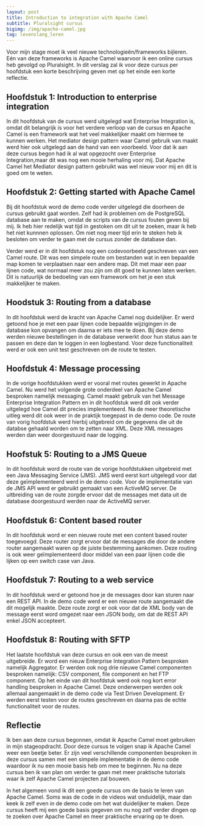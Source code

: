 ```yaml
---
layout: post
title: Introduction to integration with Apache Camel
subtitle: Pluralsight cursus
bigimg: /img/apache-camel.jpg
tag: levenslang_leren
---
```


Voor mijn stage moet ik veel nieuwe technologieën/frameworks bijleren. Eén van deze frameworks is Apache Camel waarvoor ik een online cursus heb gevolgd op Pluralsight. In dit verslag zal ik voor deze cursus per hoofdstuk een korte beschrijving geven met op het einde een korte reflectie.

## Hoofdstuk 1: Introduction to enterprise integration
In dit hoofdstuk van de cursus werd uitgelegd wat Enterprise Integration is, omdat dit belangrijk is voor het verdere verloop van de cursus en Apache Camel is een framework wat het veel makkelijker maakt om hiermee te kunnen werken. Het mediator design pattern waar Camel gebruik van maakt werd hier ook uitgelegd aan de hand van een voorbeeld. Voor dat ik aan deze cursus begon had ik al wat opgezocht over Enterprise Integration,maar dit was nog een mooie herhaling voor mij. Dat Apache Camel het Mediator design pattern gebruikt was wel nieuw voor mij en dit is goed om te weten.

## Hoofdstuk 2: Getting started with Apache Camel
Bij dit hoofdstuk word de demo code verder uitgelegd die doorheen de cursus gebruikt gaat worden. Zelf had ik problemen om de PostgreSQL database aan te maken, omdat de scripts van de cursus fouten geven bij mij. Ik heb hier redelijk wat tijd in gestoken om dit uit te zoeken, maar ik heb het niet kunnnen oplossen. Om niet nog meer tijd erin te steken heb ik besloten om verder te gaan met de cursus zonder de database dan. 

Verder werd er in dit hoofdstuk nog een codevoorbeeld geschreven van een Camel route. Dit was een simpele route om bestanden wat in een bepaalde map komen te verplaatsen naar een andere map. Dit met maar een paar lijnen code, wat normaal meer zou zijn om dit goed te kunnen laten werken. Dit is natuurlijk de bedoeling van een framework om het je een stuk makkelijker te maken.

## Hoodstuk 3: Routing from a database
In dit hoofdstuk werd de kracht van Apache Camel nog duidelijker. Er werd getoond hoe je met een paar lijnen code bepaalde wijzigingen in de database kon opvangen om daarna er iets mee te doen. Bij deze demo werden nieuwe bestellingen in de database verwerkt door hun status aan te passen en deze dan te loggen in een logbestand. Voor deze functionaliteit werd er ook een unit test geschreven om de route te testen.

## Hoofdstuk 4: Message processing
In de vorige hoofdstukken werd er vooral met routes gewerkt in Apache Camel. Nu werd het volgende grote onderdeel van Apache Camel besproken namelijk messaging. Camel maakt gebruik van het Message Enterprise Integration Pattern en in dit hoofdstuk werd dit ook verder uitgelegd hoe Camel dit precies implementeerd.
Na de meer theoretische uitleg werd dit ook weer in de praktijk toegepast in de demo code. De route van vorig hoofdstuk werd hierbij uitgebreid om de gegevens die uit de databse gehaald worden om te zetten naar XML. Deze XML messages werden dan weer doorgestuurd naar de logging.

## Hoofstuk 5: Routing to a JMS Queue
In dit hoofdstuk word de route van de vorige hoofdstukken uitgebreid met een Java Messaging Service (JMS). JMS werd eerst kort uitgelegd voor dat deze geïmplementeerd werd in de demo code. Voor de implementatie van de JMS API werd er gebruikt gemaakt van een ActiveMQ server. De uitbreiding van de route zorgde ervoor dat de messages met data uit de database doorgestuurd werden naar de ActiveMQ server.

## Hoofdstuk 6: Content based router
In dit hoofdstuk word er een nieuwe route met een content based router toegevoegd. Deze router zorgt ervoor dat de messages die door de andere router aangemaakt waren op de juiste bestemming aankomen. Deze routing is ook weer geïmplementeerd door middel van een paar lijnen code die lijken op een switch case van Java.

## Hoofdstuk 7: Routing to a web service
In dit hoofdstuk werd er getoond hoe je de messages door kan sturen naar een REST API. In de demo code werd er een nieuwe route aangemaakt die dit mogelijk maakte. Deze route zorgt er ook voor dat de XML body van de message eerst word omgezet naar een JSON body, om dat de REST API enkel JSON accepteert. 

## Hoofdstuk 8: Routing with SFTP
Het laatste hoofdstuk van deze cursus en ook een van de meest uitgebreide. Er word een nieuw Enterprise Integration Pattern besproken namelijk Aggregator. Er werden ook nog drie nieuwe Camel componenten besproken namelijk: CSV component, file component en het FTP component. Op het einde van dit hoofdstuk werd ook nog kort error handling besproken in Apache Camel. Deze onderwerpen werden ook allemaal aangemaakt in de demo code via Test Driven Development. Er werden eerst testen voor de routes geschreven en daarna pas de echte functionaliteit voor de routes.

## Reflectie
Ik ben aan deze cursus begonnen, omdat ik Apache Camel moet gebruiken in mijn stageopdracht. Door deze cursus te volgen snap ik Apache Camel weer een beetje beter. Er zijn veel verschillende componenten besproken in deze cursus samen met een simpele implementatie in de demo code waardoor ik nu een mooie basis heb om mee te beginnen. Nu na deze cursus ben ik van plan om verder te gaan met meer praktische tutorials waar ik zelf Apache Camel projecten zal bouwen.

In het algemeen vond ik dit een goede cursus om de basis te leren van Apache Camel. Soms was de code in de videos wat onduidelijk, maar dan keek ik zelf even in de demo code om het wat duidelijker te maken. Deze cursus heeft mij een goede basis gegeven om nu nog zelf verder dingen op te zoeken over Apache Camel en meer praktische ervaring op te doen.
